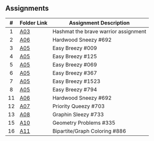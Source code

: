 ## Assignments

|  #  | Folder Link | Assignment Description |
| :-: | ----------- | ---------------------- |
|  1  | [A03](./P10055/README.md)| Hashmat the brave warrior assignment |
|  2  | [A06](./A06/README.md)| Hardwood Sneezy #692 |
|  3  | [A05](./A05/P009/README.md)| Easy Breezy #009 |
|  4  | [A05](./A05/P125/README.md)| Easy Breezy #125 |
|  5  | [A05](./A05/P069/README.md)| Easy Breezy #069 |
|  6  | [A05](./A05/P367/README.md)| Easy Breezy #367 |
|  7  | [A05](./A05/P1523/README.md)| Easy Breezy #1523 |
|  8  | [A05](./A05/P794/README.md)| Easy Breezy #794 |
|  11  | [A06](./A06/README.md)| Hardwood Sneezy #692 |
|  12  | [A07](./A07/README.md)| Priority Queezy #703 |
|  13  | [A08](./A08/README.md)| Graphin Sleezy #733 |
|  15  | [A10](./A10/README.md)| Geometry Problems #335 |
|  16  | [A11](./A11/README.md)| Bipartite/Graph Coloring #886 |

